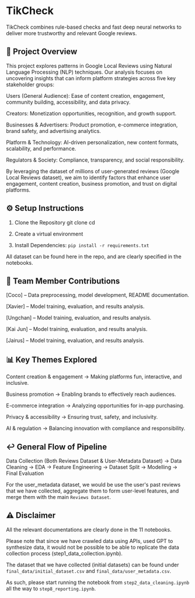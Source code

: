 # TikCheck

TikCheck combines rule-based checks and fast deep neural networks to deliver more trustworthy and relevant Google reviews.


## 📌 Project Overview

This project explores patterns in Google Local Reviews using Natural Language Processing (NLP) techniques. Our analysis focuses on uncovering insights that can inform platform strategies across five key stakeholder groups:

Users (General Audience): Ease of content creation, engagement, community building, accessibility, and data privacy.

Creators: Monetization opportunities, recognition, and growth support.

Businesses & Advertisers: Product promotion, e-commerce integration, brand safety, and advertising analytics.

Platform & Technology: AI-driven personalization, new content formats, scalability, and performance.

Regulators & Society: Compliance, transparency, and social responsibility.

By leveraging the dataset of millions of user-generated reviews (Google Local Reviews dataset), we aim to identify factors that enhance user engagement, content creation, business promotion, and trust on digital platforms.

## ⚙️ Setup Instructions
1. Clone the Repository
git clone <your-repo-link>
cd <your-repo-name>

2. Create a virtual environment

3. Install Dependencies:
`pip install -r requirements.txt`

All dataset can be found here in the repo, and are clearly specified in the notebooks.

## 👥 Team Member Contributions

[Coco] – Data preprocessing, model development, README documentation.

[Xavier] – Model training, evaluation, and results analysis.

[Ungchan] – Model training, evaluation, and results analysis.

[Kai Jun] – Model training, evaluation, and results analysis.

[Jairus] – Model training, evaluation, and results analysis.

## 📊 Key Themes Explored

Content creation & engagement → Making platforms fun, interactive, and inclusive.

Business promotion → Enabling brands to effectively reach audiences.

E-commerce integration → Analyzing opportunities for in-app purchasing.

Privacy & accessibility → Ensuring trust, safety, and inclusivity.

AI & regulation → Balancing innovation with compliance and responsibility.

## ↩️ General Flow of Pipeline

Data Collection (Both Reviews Dataset & User-Metadata Dataset) -> Data Cleaning -> EDA -> Feature Engineering -> Dataset Split -> Modelling -> Final Evaluation

For the user_metadata dataset, we would be use the user's past reviews that we have collected, aggregate them to form user-level features, and merge them with the main `Reviews Dataset`.

## ⚠️ Disclaimer

All the relevant documentations are clearly done in the 11 notebooks. 

Please note that since we have crawled data using APIs, used GPT to synthesize data, it would not be possible to be able to replicate the data collection process (step1_data_collection.ipynb).

The dataset that we have collected (initial datasets) can be found under `final_data/initial_dataset.csv` and `final_data/user_metadata.csv`.

As such, please start running the notebook from `step2_data_cleaning.ipynb` all the way to `step8_reporting.ipynb`.
